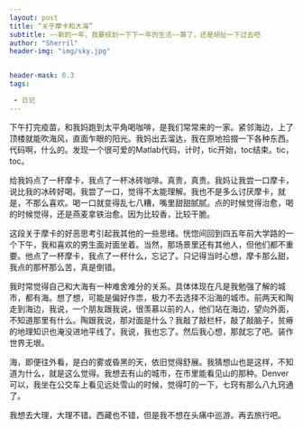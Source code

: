 ```yaml
---
layout: post
title: “关于摩卡和大海”
subtitle: ~~新的一年，我要规划一下下一年的生活~~算了，还是胡扯一下过去吧
author: "Sherril"
header-img: "img/sky.jpg"


header-mask: 0.3
tags:

 - 日记
---
```


下午打完疫苗，和我妈跑到太平角喝咖啡，是我们常常来的一家。紧邻海边，上了顶楼就能吹海风，直面乍眼的阳光。我妈出去溜达，我在原地拾掇一下各种东西。代码啊，什么的。发现一个很可爱的Matlab代码，计时，tic开始，toc结束。tic，toc。

给我妈点了一杯摩卡，我点了一杯冰砖咖啡。真贵，真贵。我妈让我尝一口摩卡，说比我的冰砖好喝。我尝了一口，觉得不太能理解。我也不是多么讨厌摩卡，就是，不那么喜欢。喝一口就变得乱七八糟，嘴里甜甜腻腻。点的时候觉得治愈，喝的时候觉得，还是燕麦拿铁治愈。因为比较香，比较干脆。

这段关于摩卡的好恶思考引起我其他的一些思绪。恍惚间回到四五年前大学路的一个下午，我和喜欢的男生面对面坐着。当然，那场景里还有其他人，但他们都不重要。他点了一杯摩卡，我点了一杯什么，忘记了。只记得当时心想，摩卡那么甜，我点的那杯那么苦，真是倒错。

我时常觉得自己和大海有一种难舍难分的关系。具体体现在凡是我勉强了解的城市，都有海。想了想，可能是偏好作祟，极力不去选择不沿海的城市。前两天和陶走到海边，我说，一个朋友跟我说，很羡慕以前的人，他们站在海边，望向外面，不知道那里有什么。陶跟我说，那对面是什么？我敲了敲栏杆，敲了敲脑子，贫瘠的地理知识也淹没进地平线了。我说，我也忘了。然后我心想，那就忘了吧。装作世界无垠。

海，即便往外看，是白的雾或昏黑的天，依旧觉得舒展。我猜想山也是这样，不知道为什么，就是这么觉得。我想去有山的城市，在市里能看见山的那种。Denver可以，我坐在公交车上看见远处雪山的时候，觉得叮的一下，七窍有那么八九窍通了。

我想去大理，大理不错。西藏也不错，但是我不想在头痛中巡游。再去旅行吧。
